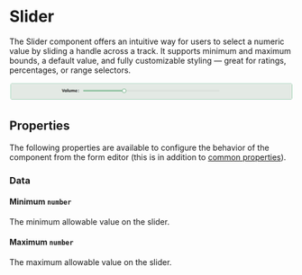 # Slider

The Slider component offers an intuitive way for users to select a numeric value by sliding a handle across a track. It supports minimum and maximum bounds, a default value, and fully customizable styling — great for ratings, percentages, or range selectors.

![Image](../data-entry/images/slider1.png)


## Properties

The following properties are available to configure the behavior of the component from the form editor (this is in addition to [common properties](/docs/front-end-basics/form-components/common-component-properties)).

### Data

#### **Minimum** `number`
The minimum allowable value on the slider.

#### **Maximum** `number`
The maximum allowable value on the slider.



